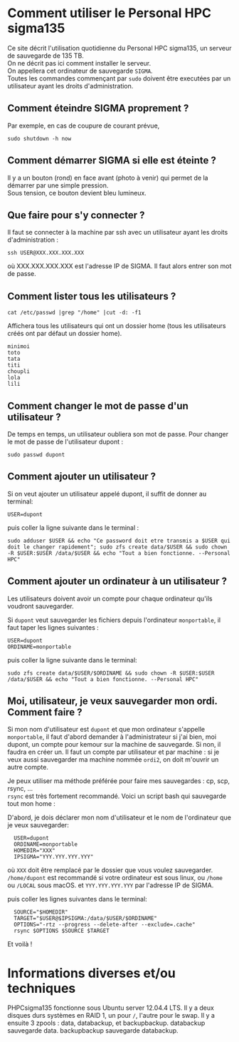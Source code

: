 Comment utiliser le Personal HPC sigma135 
=========================================

Ce site décrit l'utilisation quotidienne du Personal HPC sigma135, un serveur de sauvegarde de 135 TB.  
On ne décrit pas ici comment installer le serveur.  
On appellera cet ordinateur de sauvegarde `SIGMA`.  
Toutes les commandes commençant par `sudo` doivent être executées par un utilisateur ayant les droits d'administration.

Comment éteindre SIGMA proprement ?
-----------------------------------

Par exemple, en cas de coupure de courant prévue,
```
sudo shutdown -h now
```

Comment démarrer SIGMA si elle est éteinte ?
--------------------------------------------

Il y a un bouton (rond) en face avant (photo à venir) qui permet de la démarrer par une simple pression.  
Sous tension, ce bouton devient bleu lumineux.

Que faire pour s'y connecter ?
--------------------------------------------

Il faut se connecter à la machine par ssh avec un utilisateur ayant les droits d'administration :  
```
ssh USER@XXX.XXX.XXX.XXX
```
où XXX.XXX.XXX.XXX est l'adresse IP de SIGMA. Il faut alors entrer son mot de passe.

Comment lister tous les utilisateurs ?
---------------------------------------
```
cat /etc/passwd |grep "/home" |cut -d: -f1
```

Affichera tous les utilisateurs qui ont un dossier home (tous les utilisateurs créés ont par défaut un dossier home). 
```
minimoi
toto
tata
titi
choupli
lola
lili
```


Comment changer le mot de passe d'un utilisateur ?
--------------------------------------------------
De temps en temps, un utilisateur oubliera son mot de passe.
Pour changer le mot de passe de l'utilisateur dupont :
```
sudo passwd dupont
```


Comment ajouter un utilisateur ?
--------------------------------
Si on veut ajouter un utilisateur appelé dupont, il suffit de donner au terminal:
```
USER=dupont
```
puis coller la ligne suivante dans le terminal :
```
sudo adduser $USER && echo "Ce password doit etre transmis a $USER qui doit le changer rapidement"; sudo zfs create data/$USER && sudo chown -R $USER:$USER /data/$USER && echo "Tout a bien fonctionne. --Personal HPC"

```

Comment ajouter un ordinateur à un utilisateur ?
------------------------------------------------

Les utilisateurs doivent avoir un compte pour chaque ordinateur qu'ils voudront sauvegarder.

Si `dupont` veut sauvegarder les fichiers depuis l'ordinateur `monportable`, il faut taper les lignes suivantes :
```
USER=dupont
ORDINAME=monportable
```

puis coller la ligne suivante dans le terminal:
```
sudo zfs create data/$USER/$ORDINAME && sudo chown -R $USER:$USER /data/$USER && echo "Tout a bien fonctionne. --Personal HPC"
```


Moi, utilisateur, je veux sauvegarder mon ordi. Comment faire ?
---------------------------------------------------------------

Si mon nom d'utilisateur est `dupont` et que mon ordinateur s'appelle `monportable`, il faut d'abord demander à l'administrateur si j'ai bien, moi dupont, un compte pour kemour sur la machine de sauvegarde. Si non, il faudra en créer un. Il faut un compte par utilisateur et par machine : si je veux aussi sauvegarder ma machine nommée `ordi2`, on doit m'ouvrir un autre compte.

Je peux utiliser ma méthode préférée pour faire mes sauvegardes : cp, scp, rsync, ...  
`rsync` est très fortement recommandé. Voici un script bash qui sauvegarde tout mon home :

D'abord, je dois déclarer mon nom d'utilisateur et le nom de l'ordinateur que je veux sauvegarder:
```
  USER=dupont
  ORDINAME=monportable
  HOMEDIR="XXX"
  IPSIGMA="YYY.YYY.YYY.YYY"
```
où `XXX` doit être remplacé par le dossier que vous voulez sauvegarder. `/home/dupont` est recommandé si votre ordinateur est sous linux, ou `/home` ou `/LOCAL` sous macOS.
et `YYY.YYY.YYY.YYY` par l'adresse IP de SIGMA.

puis coller les lignes suivantes dans le terminal:
```
  SOURCE="$HOMEDIR"
  TARGET="$USER@$IPSIGMA:/data/$USER/$ORDINAME"
  OPTIONS="-rtz --progress --delete-after --exclude=.cache"
  rsync $OPTIONS $SOURCE $TARGET
```


Et voilà !




Informations diverses et/ou techniques
=========================================

PHPCsigma135 fonctionne sous Ubuntu server 12.04.4 LTS.
Il y a deux disques durs systèmes en RAID 1, un pour `/`, l'autre pour le swap.
Il y a ensuite 3 zpools : data, databackup, et backupbackup. databackup sauvegarde data. backupbackup sauvegarde databackup.

